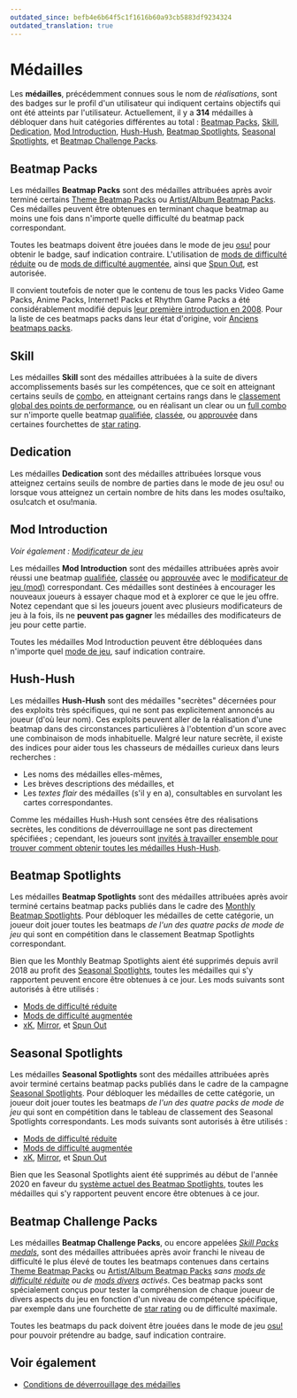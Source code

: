 ```yaml
---
outdated_since: befb4e6b64f5c1f1616b60a93cb5883df9234324
outdated_translation: true
---
```


# Médailles

Les **médailles**, précédemment connues sous le nom de *réalisations*, sont des badges sur le profil d'un utilisateur qui indiquent certains objectifs qui ont été atteints par l'utilisateur. Actuellement, il y a **314** médailles à débloquer dans huit catégories différentes au total : [Beatmap Packs](#beatmap-packs), [Skill](#skill), [Dedication](#dedication), [Mod Introduction](#mod-introduction), [Hush-Hush](#hush-hush), [Beatmap Spotlights](#beatmap-spotlights), [Seasonal Spotlights](#seasonal-spotlights), et [Beatmap Challenge Packs](#beatmap-challenge-packs).

## Beatmap Packs

Les médailles **Beatmap Packs** sont des médailles attribuées après avoir terminé certains [Theme Beatmap Packs](https://osu.ppy.sh/beatmaps/packs?type=theme) ou [Artist/Album Beatmap Packs](https://osu.ppy.sh/beatmaps/packs?type=artist). Ces médailles peuvent être obtenues en terminant chaque beatmap au moins une fois dans n'importe quelle difficulté du beatmap pack correspondant.

Toutes les beatmaps doivent être jouées dans le mode de jeu [osu!](/wiki/Game_mode/osu!) pour obtenir le badge, sauf indication contraire. L'utilisation de [mods de difficulté réduite](/wiki/Gameplay/Game_modifier#difficulté-réduite) ou de [mods de difficulté augmentée](/wiki/Gameplay/Game_modifier#difficulté-augmentée), ainsi que [Spun Out](/wiki/Gameplay/Game_modifier/Spun_Out), est autorisée.

Il convient toutefois de noter que le contenu de tous les packs Video Game Packs, Anime Packs, Internet! Packs et Rhythm Game Packs a été considérablement modifié depuis [leur première introduction en 2008](https://osu.ppy.sh/community/forums/topics/1853). Pour la liste de ces beatmaps packs dans leur état d'origine, voir [Anciens beatmaps packs](/wiki/Medals/Legacy_beatmap_packs).

## Skill

Les médailles **Skill** sont des médailles attribuées à la suite de divers accomplissements basés sur les compétences, que ce soit en atteignant certains seuils de [combo](/wiki/Beatmapping/Combo), en atteignant certains rangs dans le [classement global des points de performance](https://osu.ppy.sh/rankings/osu/performance), ou en réalisant un clear ou un [full combo](/wiki/Gameplay/Full_combo) sur n'importe quelle beatmap [qualifiée](/wiki/Beatmap/Category#qualified), [classée](/wiki/Beatmap/Category#ranked), ou [approuvée](/wiki/Beatmap/Category#approved) dans certaines fourchettes de [star rating](/wiki/Beatmap/Star_rating).

## Dedication

Les médailles **Dedication** sont des médailles attribuées lorsque vous atteignez certains seuils de nombre de parties dans le mode de jeu osu! ou lorsque vous atteignez un certain nombre de hits dans les modes osu!taiko, osu!catch et osu!mania.

## Mod Introduction

*Voir également : [Modificateur de jeu](/wiki/Gameplay/Game_modifier)*

Les médailles **Mod Introduction** sont des médailles attribuées après avoir réussi une beatmap [qualifiée](/wiki/Beatmap/Category#qualified), [classée](/wiki/Beatmap/Category#ranked) ou [approuvée](/wiki/Beatmap/Category#approved) avec le [modificateur de jeu (mod)](/wiki/Gameplay/Game_modifier) correspondant. Ces médailles sont destinées à encourager les nouveaux joueurs à essayer chaque mod et à explorer ce que le jeu offre. Notez cependant que si les joueurs jouent avec plusieurs modificateurs de jeu à la fois, ils ne **peuvent pas gagner** les médailles des modificateurs de jeu pour cette partie.

Toutes les médailles Mod Introduction peuvent être débloquées dans n'importe quel [mode de jeu](/wiki/Game_mode), sauf indication contraire.

## Hush-Hush

Les médailles **Hush-Hush** sont des médailles "secrètes" décernées pour des exploits très spécifiques, qui ne sont pas explicitement annoncés au joueur (d'où leur nom). Ces exploits peuvent aller de la réalisation d'une beatmap dans des circonstances particulières à l'obtention d'un score avec une combinaison de mods inhabituelle. Malgré leur nature secrète, il existe des indices pour aider tous les chasseurs de médailles curieux dans leurs recherches :

- Les noms des médailles elles-mêmes,
- Les brèves descriptions des médailles, et
- Les *textes flair* des médailles (s'il y en a), consultables en survolant les cartes correspondantes.

Comme les médailles Hush-Hush sont censées être des réalisations secrètes, les conditions de déverrouillage ne sont pas directement spécifiées ; cependant, les joueurs sont [invités à travailler ensemble pour trouver comment obtenir toutes les médailles Hush-Hush](https://osu.ppy.sh/home/news/2016-08-17-new-hush-hush-medals).

## Beatmap Spotlights

Les médailles **Beatmap Spotlights** sont des médailles attribuées après avoir terminé certains beatmap packs publiés dans le cadre des [Monthly Beatmap Spotlights](https://osu.ppy.sh/home/news/2017-03-18-introducing-to-you-spotlights). Pour débloquer les médailles de cette catégorie, un joueur doit jouer toutes les beatmaps *de l'un des quatre packs de mode de jeu* qui sont en compétition dans le classement Beatmap Spotlights correspondant.

Bien que les Monthly Beatmap Spotlights aient été supprimés depuis avril 2018 au profit des [Seasonal Spotlights](https://osu.ppy.sh/home/news/2018-11-01-beatmap-spotlights-summer-2018), toutes les médailles qui s'y rapportent peuvent encore être obtenues à ce jour. Les mods suivants sont autorisés à être utilisés :

- [Mods de difficulté réduite](/wiki/Gameplay/Game_modifier#difficulté-réduite)
- [Mods de difficulté augmentée](/wiki/Gameplay/Game_modifier#difficulté-augmentée)
- [xK](/wiki/Gameplay/Game_modifier/xK), [Mirror](/wiki/Gameplay/Game_modifier/Mirror), et [Spun Out](/wiki/Gameplay/Game_modifier/Spun_Out)

## Seasonal Spotlights

Les médailles **Seasonal Spotlights** sont des médailles attribuées après avoir terminé certains beatmap packs publiés dans le cadre de la campagne [Seasonal Spotlights](https://osu.ppy.sh/home/news/2018-11-01-beatmap-spotlights-summer-2018). Pour débloquer les médailles de cette catégorie, un joueur doit jouer toutes les beatmaps *de l'un des quatre packs de mode de jeu* qui sont en compétition dans le tableau de classement des Seasonal Spotlights correspondants. Les mods suivants sont autorisés à être utilisés :

- [Mods de difficulté réduite](/wiki/Gameplay/Game_modifier#difficulté-réduite)
- [Mods de difficulté augmentée](/wiki/Gameplay/Game_modifier#difficulté-augmentée)
- [xK](/wiki/Gameplay/Game_modifier/xK), [Mirror](/wiki/Gameplay/Game_modifier/Mirror), et [Spun Out](/wiki/Gameplay/Game_modifier/Spun_Out)

Bien que les Seasonal Spotlights aient été supprimés au début de l'année 2020 en faveur du [système actuel des Beatmap Spotlights](/wiki/Beatmap_Spotlights), toutes les médailles qui s'y rapportent peuvent encore être obtenues à ce jour.

## Beatmap Challenge Packs

Les médailles **Beatmap Challenge Packs**, ou encore appelées [*Skill Packs medals*](https://osu.ppy.sh/home/news/2020-11-20-featured-artist-beatmap-updates-from-the-mappers-guild#skill-packs), sont des médailles attribuées après avoir franchi le niveau de difficulté le plus élevé de toutes les beatmaps contenues dans certains [Theme Beatmap Packs](https://osu.ppy.sh/beatmaps/packs?type=theme) ou [Artist/Album Beatmap Packs](https://osu.ppy.sh/beatmaps/packs?type=artist) *sans [mods de difficulté réduite](/wiki/Gameplay/Game_modifier#difficulté-réduite) ou de [mods divers](/wiki/Gameplay/Game_modifier#divers) activés*. Ces beatmap packs sont spécialement conçus pour tester la compréhension de chaque joueur de divers aspects du jeu en fonction d'un niveau de compétence spécifique, par exemple dans une fourchette de [star rating](/wiki/Beatmap/Star_rating) ou de difficulté maximale.

Toutes les beatmaps du pack doivent être jouées dans le mode de jeu [osu!](/wiki/Game_mode/osu!) pour pouvoir prétendre au badge, sauf indication contraire.

## Voir également

- [Conditions de déverrouillage des médailles](Unlock_requirements)
